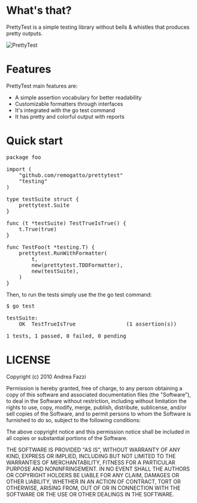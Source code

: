 # What's that?

PrettyTest is a simple testing library without bells & whistles that
produces pretty outputs.

![PrettyTest](http://remogatto.github.com/images/prettytest.png)

# Features

PrettyTest main features are:

  * A simple assertion vocabulary for better readability
  * Customizable formatters through interfaces
  * It's integrated with the go test command
  * It has pretty and colorful output with reports

# Quick start

<pre>
package foo

import (
	"github.com/remogatto/prettytest"
	"testing"
)

type testSuite struct {
	prettytest.Suite
}

func (t *testSuite) TestTrueIsTrue() {
	t.True(true)
}

func TestFoo(t *testing.T) {
	prettytest.RunWithFormatter(
		t,
		new(prettytest.TDDFormatter),
		new(testSuite),
	)
}
</pre>

Then, to run the tests simply use the the go test command:

<pre>
$ go test

testSuite:
	OK	TestTrueIsTrue                (1 assertion(s))

1 tests, 1 passed, 0 failed, 0 pending
</pre>

# LICENSE

Copyright (c) 2010 Andrea Fazzi

Permission is hereby granted, free of charge, to any person obtaining
a copy of this software and associated documentation files (the
"Software"), to deal in the Software without restriction, including
without limitation the rights to use, copy, modify, merge, publish,
distribute, sublicense, and/or sell copies of the Software, and to
permit persons to whom the Software is furnished to do so, subject to
the following conditions:

The above copyright notice and this permission notice shall be
included in all copies or substantial portions of the Software.

THE SOFTWARE IS PROVIDED "AS IS", WITHOUT WARRANTY OF ANY KIND,
EXPRESS OR IMPLIED, INCLUDING BUT NOT LIMITED TO THE WARRANTIES OF
MERCHANTABILITY, FITNESS FOR A PARTICULAR PURPOSE AND
NONINFRINGEMENT. IN NO EVENT SHALL THE AUTHORS OR COPYRIGHT HOLDERS BE
LIABLE FOR ANY CLAIM, DAMAGES OR OTHER LIABILITY, WHETHER IN AN ACTION
OF CONTRACT, TORT OR OTHERWISE, ARISING FROM, OUT OF OR IN CONNECTION
WITH THE SOFTWARE OR THE USE OR OTHER DEALINGS IN THE SOFTWARE.
